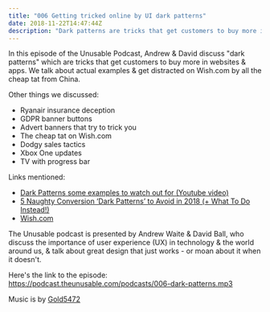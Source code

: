 ```yaml
---
title: "006 Getting tricked online by UI dark patterns"
date: 2018-11-22T14:47:44Z
description: "Dark patterns are tricks that get customers to buy more in websites &amp; apps. Andrew &amp; David find examples &amp; prove how they're effective."
---
```


In this episode of the Unusable Podcast, Andrew & David discuss "dark patterns" which are tricks that get customers to buy more in websites &amp; apps. We talk about actual examples &amp; get distracted on Wish.com by all the cheap tat from China.

Other things we discussed:
- Ryanair insurance deception
- GDPR banner buttons
- Advert banners that try to trick you
- The cheap tat on Wish.com
- Dodgy sales tactics
- Xbox One updates
- TV with progress bar


Links mentioned:
- [Dark Patterns some examples to watch out for (Youtube video)](https://www.youtube.com/watch?v=e8r47hZX2G8)
- [5 Naughty Conversion ‘Dark Patterns’ to Avoid in 2018 (+ What To Do Instead!)](https://postfunnel.com/5-naughty-conversion-dark-patterns-to-avoid-in-2018-what-to-do-instead/)
- [Wish.com](https://www.wish.com/)

The Unusable podcast is presented by Andrew Waite & David Ball, who discuss the importance of user experience (UX) in technology & the world around us, & talk about great design that just works - or moan about it when it doesn't.

Here's the link to the episode: https://podcast.theunusable.com/podcasts/006-dark-patterns.mp3

Music is by [Gold5472](https://gold5472.newgrounds.com/)